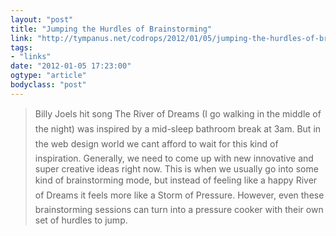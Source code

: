 ```yaml
---
layout: "post"
title: "Jumping the Hurdles of Brainstorming"
link: "http://tympanus.net/codrops/2012/01/05/jumping-the-hurdles-of-brainstorming/"
tags: 
- "links"
date: "2012-01-05 17:23:00"
ogtype: "article"
bodyclass: "post"
---
```


> Billy Joels hit song The River of Dreams (I go walking in the middle of the night) was inspired by a mid-sleep bathroom break at 3am. But in the web design world we cant afford to wait for this kind of inspiration. Generally, we need to come up with new innovative and super creative ideas right now. This is when we usually go into some kind of brainstorming mode, but instead of feeling like a happy River of Dreams it feels more like a Storm of Pressure. However, even these brainstorming sessions can turn into a pressure cooker with their own set of hurdles to jump.